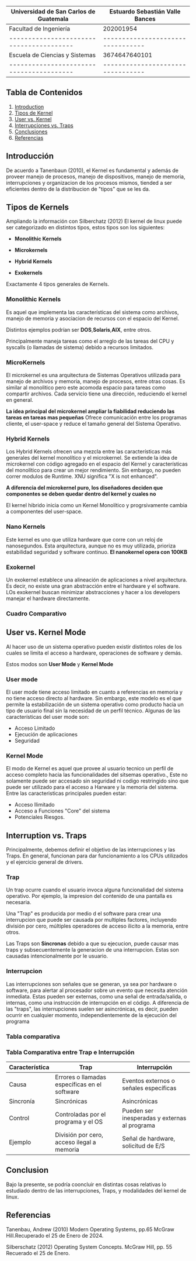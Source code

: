
| Universidad de San Carlos de Guatemala | Estuardo Sebastián Valle Bances |
|----------------------------------------|---------------------------------|
| Facultad de Ingeniería                 | 202001954                       |
|----------------------------------------|---------------------------------|
| Escuela de Ciencias y Sistemas         | 3674647640101                   |
|----------------------------------------|---------------------------------|



## Tabla de Contenidos

1. [Introduction](#introduction)
2. [Tipos de Kernel](#types)
3. [User vs. Kernel](#user)
4. [Interrupciones vs. Traps](#int)
5. [Conclusiones](#conclusion)
6. [Referencias](#referencias)

## Introducción <a name="introduction"></a>


De acuerdo a Tanenbaun (2010), el Kernel es fundamental y además de proveer manejo de procesos, manejo de dispositivos, manejo de memoria, interrupciones y organizacion de los procesos mismos, tiended a ser eficientes dentro de la distribucion de "tipos" que se les da.  
## Tipos de Kernels <a name="types"></a>

Ampliando la información con Silberchatz (2012) El kernel de linux puede ser categorizado en distintos tipos, estos tipos son los siguientes:

- **Monolithic Kernels** 
- **Microkernels** 

- **Hybrid Kernels** 

- **Exokernels** 

Exactamente 4 tipos generales de Kernels.

### Monolithic Kernels
Es aquel que implementa las características del sistema como archivos, manejo de memoria y asociacion de recursos con el espacio del Kernel.

Distintos ejemplos podrían ser **DOS**,**Solaris**,**AIX**, entre otros. 

Principalmente maneja tareas como el arreglo de las tareas del CPU y syscalls (o llamadas de sistema) debido a recursos limitados. 

### MicroKernels

El microkernel es una arquitectura de Sistemas Operativos utilizada para manejo de archivos y memoria, manejo de procesos, entre otras cosas. Es similar al monolitico pero este acomoda espacio para tareas como compartir archivos. Cada servicio tiene una dirección, reduciendo el kernel en general. 

**La idea principal del microkernel ampliar la fiabilidad reduciendo las tareas en tareas mas pequeñas**
 Ofrece comunicación entre los programas cliente, el user-space y reduce el tamaño general del Sistema Operativo. 
### Hybrid Kernels
Los Hybrid Kernels ofrecen una mezcla entre las características más generales del kernel monolítico y el microkernel. Se extiende la idea de microkernel con código agregado en el espacio del Kernel y características del monolítico para crear un mejor rendimiento. 
Sin embargo, no pueden correr modulos de Runtime. XNU significa "X is not enhanced". 

**A diferencia del microkernel puro, los diseñadores deciden que componentes se deben quedar dentro del kernel y cuales no**

El kernel hibrido inicia como un Kernel Monolítico y progrsivamente cambia a componentes del user-space. 
### Nano Kernels 
Este kernel es uno que utiliza hardware que corre con un reloj de nanosegundos. 
Esta arquitectura, aunque no es muy utilizada, prioriza estabilidad seguridad y software continuo. **El nanokernel opera con 100KB**

### Exokernel 
Un exokernel establece una alineación de aplicaciones a nivel arquitectura. Es decir, no existe una gran abstracción entre el hardware y el software. LOs exokernel buscan minimizar abstracciones y hacer a los developers manejar el hardware directamente. 

### Cuadro Comparativo 

## User vs. Kernel Mode <a name="user"></a>

Al hacer uso de un sistema operativo pueden existir distintos roles de los cuales se limita el acceso a hardware, operaciones de software y demás. 

Estos modos son **User Mode**  y **Kernel Mode**

### User mode 
El user mode tiene acceso limitado en cuanto a referencias en memoria y no tiene acceso directo al hardware. Sin embargo, este modelo es el que permite la estabilización de un sistema operativo como producto hacia un tipo de usuario final sin la necesidad de un perfil técnico. 
Algunas de las características del user mode son: 
- Acceso Limitado 
- Ejecución de aplicaciones 
- Seguridad 

### Kernel Mode 
El modo de Kernel es aquel que provee al usuario tecnico un perfil de acceso completo hacia  las funcionalidades del sitsemas operativo., Este no solamente puede ser accesado sin seguridad ni codigo restringido sino que puede ser utilizado para el acceso a Harware y la memoria del sistema.
Entre las caracteristicas principales pueden estar: 
- Acceso Ilimitado 
- Acceso a Funciones "Core" del sistema 
- Potenciales Riesgos. 

## Interruption vs. Traps <a name="int"></a>

Principalmente, debemos definir el objetivo de las interrupciones y las Traps. En general, funcionan para dar funcionamiento a los CPUs utilizados y el ejercicio general de drivers. 

### Trap
Un trap ocurre cuando el usuario invoca alguna funcionalidad del sistema operativo. Por ejemplo, la impresion del contenido de una pantalla es necesaria. 

Una "Trap" es producida por medio d el software para crear una interrupcion que puede ser causada por multiples factores, incluyendo división por cero, múltiples operadores de acceso ilicito a la memoria, entre otros.

Las Traps son **Sincronas** debido a que su ejecucion, puede causar mas traps y subsecuentemente la generacion de una interrupcion. Estas son causadas intencionalmente por le usuario. 
### Interrupcion
Las interrupciones son señales que se generan, ya sea por hardware o software, para alertar al procesador sobre un evento que necesita atención inmediata. Estas pueden ser externas, como una señal de entrada/salida, o internas, como una instrucción de interrupción en el código. A diferencia de las "traps", las interrupciones suelen ser asincrónicas, es decir, pueden ocurrir en cualquier momento, independientemente de la ejecución del programa

### Tabla comparativa
### Tabla Comparativa entre Trap e Interrupción

| Característica       | Trap                                         | Interrupción                                   |
|----------------------|----------------------------------------------|------------------------------------------------|
| Causa                | Errores o llamadas específicas en el software| Eventos externos o señales específicas         |
| Sincronía            | Sincrónicas                                  | Asincrónicas                                   |
| Control              | Controladas por el programa y el OS          | Pueden ser inesperadas y externas al programa  |
| Ejemplo              | División por cero, acceso ilegal a memoria   | Señal de hardware, solicitud de E/S           |


## Conclusion <a name="conclusion"></a>

Bajo la presente, se podría cooncluir en distintas cosas relativas lo estudiado dentro de las interrupciones, Traps, y modalidades del kernel de linux. 


## Referencias <a name="referencias"></a>
Tanenbau, Andrew (2010) Modern Operating Systems, pp.65 McGraw Hill.Recuperado el 25 de Enero de 2024.

Silberschatz (2012) Operating System Concepts. McGraw Hill, pp. 55 Recuerado el 25 de Enero. 

